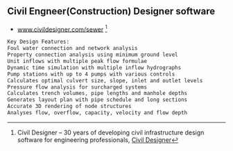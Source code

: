 
## Civil Engneer(Construction) Designer software

-  www.civildesigner.com/sewer [^1]

```bash
Key Design Features: 
Foul water connection and network analysis
Property connection analysis using minimum ground level
Unit inflows with multiple peak flow formulae
Dynamic time simulation with multiple inflow hydrographs
Pump stations with up to 4 pumps with various controls
Calculates optimal culvert size, slope, inlet and outlet levels
Pressure flow analysis for surcharged systems
Calculates trench volumes, pipe lengths and manhole depths
Generates layout plan with pipe schedule and long sections
Accurate 3D rendering of node structures
Analyses flow, overflow, capacity, velocity and flow depth
```

[^1]: Civil Designer – 30 years of developing civil infrastructure design software for engineering professionals, [Civil Designer][cd]

[cd]: <https://www.civildesigner.com/sewer/> "The leader in integrated civil infrastructure design"

